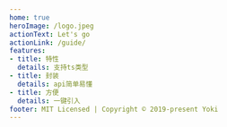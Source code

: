 ```yaml
---
home: true
heroImage: /logo.jpeg
actionText: Let's go
actionLink: /guide/
features:
- title: 特性
  details: 支持ts类型
- title: 封装
  details: api简单易懂
- title: 方便
  details: 一键引入
footer: MIT Licensed | Copyright © 2019-present Yoki
---
```


